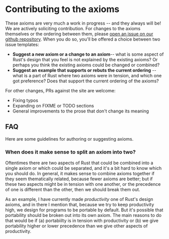 # Contributing to the axioms

These axioms are very much a work in progress -- and they always will be! We are actively soliciting contribution. For changes to the axioms themselves or the ordering between them, please [open an issue on our github repository](https://github.com/nikomatsakis/rust-design-axioms/issues/new/choose). When you do so, you'll be offered a choice between two issue templates:

* **Suggest a new axiom or a change to an axiom**-- what is some aspect of Rust's design that you feel is not explained by the existing axioms? Or perhaps you think the existing axioms could be changed or combined?
* **Suggest an example that supports or rebuts the current ordering** -- what is a part of Rust where two axioms were in tension, and which one got preference? Does that support the current ordering of the axioms?

For other changes, PRs against the site are welcome:

* Fixing typos
* Expanding on FIXME or TODO sections
* General improvements to the prose that don't change its meaning

## FAQ

Here are some guidelines for authoring or suggesting axioms.

### When does it make sense to split an axiom into two?

Oftentimes there are two aspects of Rust that could be combined into a single axiom or which could be separated, and it's a bit hard to know which you should do. In general, it makes sense to combine axioms together if they seem thematically related, because fewer axioms are better; but if these two aspects might be in tension with one another, or the precedence of one is different than the other, then we should break them out. 

As an example, I have currently made *productivity* one of Rust's design axioms, and in there I mention that, because we try to keep productivity high, we design for programs to be portable by default. But it's possible that portability should be broken out into its own axiom. The main reasons to do that would be if (a) portabiilty is in tension with productivity or (b) we give portability higher or lower precedence than we give other aspects of productivity.